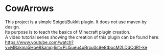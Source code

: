 # CowArrows
This project is a simple Spigot/Bukkit plugin.  It does not use maven by design.  
Its purpose is to teach the basics of Minecraft plugin creation.  
A video tutorial series showing the creation of this plugin can be found here: 
https://www.youtube.com/watch?v=MBakma5Hoe8&amp;list=PLl5ueu4uBrxu0c9e8tbocM2LDdCdR1-ke
